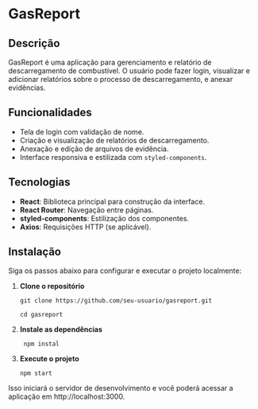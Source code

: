 # GasReport

## Descrição

GasReport é uma aplicação para gerenciamento e relatório de descarregamento de combustível. O usuário pode fazer login, visualizar e adicionar relatórios sobre o processo de descarregamento, e anexar evidências.

## Funcionalidades

- Tela de login com validação de nome.
- Criação e visualização de relatórios de descarregamento.
- Anexação e edição de arquivos de evidência.
- Interface responsiva e estilizada com `styled-components`.

## Tecnologias

- **React**: Biblioteca principal para construção da interface.
- **React Router**: Navegação entre páginas.
- **styled-components**: Estilização dos componentes.
- **Axios**: Requisições HTTP (se aplicável).

## Instalação

Siga os passos abaixo para configurar e executar o projeto localmente:

1. **Clone o repositório**

   ```
   git clone https://github.com/seu-usuario/gasreport.git
   
   cd gasreport
    ```
2. **Instale as dependências**
   ```
    npm instal 
    ```
  
3. **Execute o projeto**
    ```
    npm start
    ```
Isso iniciará o servidor de desenvolvimento e você poderá acessar a aplicação em http://localhost:3000.
